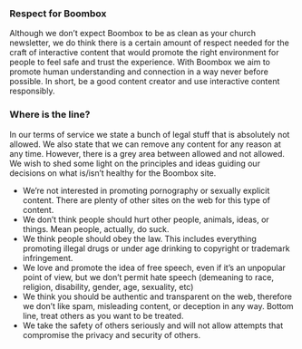 ### Respect for Boombox
Although we don’t expect Boombox to be as clean as your church newsletter, we do think there is a certain amount of respect needed for the craft of interactive content that would promote the right environment for people to feel safe and trust the experience. With Boombox we aim to promote human understanding and connection in a way never before possible. In short, be a good content creator and use interactive content responsibly.

### Where is the line?
In our terms of service we state a bunch of legal stuff that is absolutely not allowed. We also state that we can remove any content for any reason at any time. However, there is a grey area between allowed and not allowed. We wish to shed some light on the principles and ideas guiding our decisions on what is/isn’t healthy for the Boombox site.

- We’re not interested in promoting pornography or sexually explicit content. There are plenty of other sites on the web for this type of content.
- We don’t think people should hurt other people, animals, ideas, or things. Mean people, actually, do suck.
- We think people should obey the law. This includes everything promoting illegal drugs or under age drinking to copyright or trademark infringement.
- We love and promote the idea of free speech, even if it’s an unpopular point of view, but we don’t permit hate speech (demeaning to race, religion, disability, gender, age, sexuality, etc)
- We think you should be authentic and transparent on the web, therefore we don’t like spam, misleading content, or deception in any way. Bottom line, treat others as you want to be treated.
- We take the safety of others seriously and will not allow attempts that compromise the privacy and security of others.